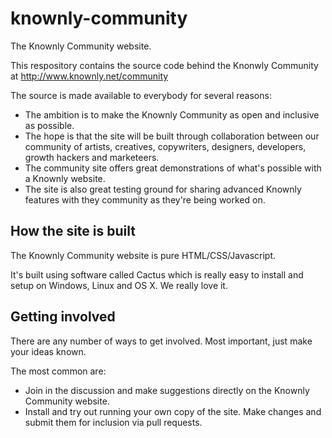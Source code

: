 # knownly-community
The Knownly Community website.

This respository contains the source code behind the Knonwly Community at http://www.knownly.net/community

The source is made available to everybody for several reasons:
 - The ambition is to make the Knownly Community as open and inclusive as possible.
 - The hope is that the site will be built through collaboration between our community of artists, creatives, copywriters, designers, developers, growth hackers and marketeers.
 - The community site offers great demonstrations of what's possible with a Knownly website.
 - The site is also great testing ground for sharing advanced Knownly features with they community as they're being worked on.
 
## How the site is built
The Knownly Community website is pure HTML/CSS/Javascript.

It's built using software called Cactus which is really easy to install and setup on Windows, Linux and OS X. We really love it.

## Getting involved
There are any number of ways to get involved. Most important, just make your ideas known.

The most common are:
 - Join in the discussion and make suggestions directly on the Knownly Community website.
 - Install and try out running your own copy of the site. Make changes and submit them for inclusion via pull requests.
